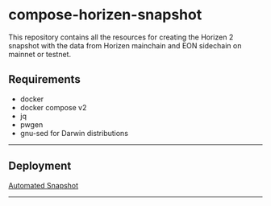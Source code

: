 # compose-horizen-snapshot

This repository contains all the resources for creating the Horizen 2 snapshot with the data from Horizen mainchain and EON sidechain on mainnet or testnet.

## Requirements

* docker
* docker compose v2
* jq
* pwgen
* gnu-sed for Darwin distributions

---

## Deployment

[Automated Snapshot](./docs/automated-snapshot.md)

---

